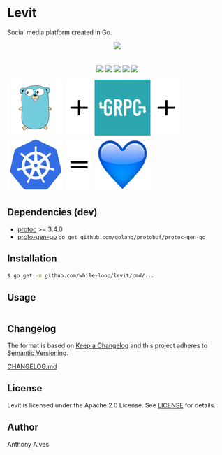 Levit
=====

Social media platform created in Go.

<p align="center">
  <img src="http://via.placeholder.com/350x150">
  <br><br><br>
  <a href="https://godoc.org/github.com/while-loop/levit"><img src="https://img.shields.io/badge/godoc-reference-blue.svg?style=flat-square"></a>
  <a href="https://travis-ci.org/while-loop/levit"><img src="https://img.shields.io/travis/while-loop/levit.svg?style=flat-square"></a>
  <a href="https://github.com/while-loop/levit/releases"><img src="https://img.shields.io/github/release/while-loop/levit.svg?style=flat-square"></a>
  <a href="https://coveralls.io/github/while-loop/levit"><img src="https://img.shields.io/coveralls/while-loop/levit.svg?style=flat-square"></a>
  <a href="LICENSE"><img src="https://img.shields.io/badge/license-AGPLv3-blue.svg?style=flat-square"></a>
</p>

![Go](assets/gopher.png) ![plus](assets/plus.png)
![gRPC](assets/grpc.png) ![plus](assets/plus.png)
![Kubernetes](assets/kubernetes.png) ![plus](assets/equal.png)
![blue heart](assets/blue-heart.png)

Dependencies (dev)
------------------

- [protoc](https://github.com/google/protobuf/releases) >= 3.4.0
- [proto-gen-go](https://github.com/golang/protpbuf)
```go get github.com/golang/protobuf/protoc-gen-go```

Installation
------------

```bash
$ go get -u github.com/while-loop/levit/cmd/...
```

Usage
-----

```go

```

Changelog
---------

The format is based on [Keep a Changelog](http://keepachangelog.com/) 
and this project adheres to [Semantic Versioning](http://semver.org/).

[CHANGELOG.md](CHANGELOG.md)

License
-------
Levit is licensed under the Apache 2.0 License.
See [LICENSE](LICENSE) for details.

Author
------

Anthony Alves
